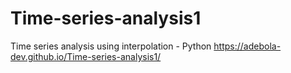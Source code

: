 # Time-series-analysis1
Time series analysis using interpolation - Python
https://adebola-dev.github.io/Time-series-analysis1/
